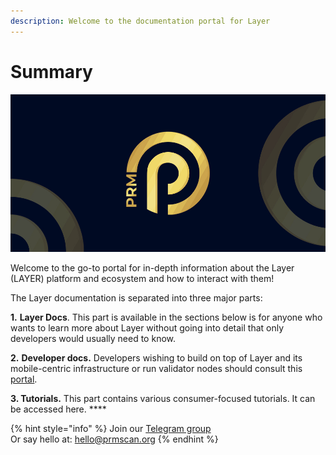 ```yaml
---
description: Welcome to the documentation portal for Layer
---
```


# Summary

![](<.gitbook/assets/docs_1500x500.png>)

Welcome to the go-to portal for in-depth information about the Layer (LAYER) platform and ecosystem and how to interact with them!

The Layer documentation is separated into three major parts:

**1.** **Layer Docs**. This part is available in the sections below is for anyone who wants to learn more about Layer without going into detail that only developers would usually need to know.

**2.** **Developer docs.** Developers wishing to build on top of Layer and its mobile-centric infrastructure or run validator nodes should consult this [portal](https://developers.prmscan.org).&#x20;

**3. Tutorials.** This part contains various consumer-focused tutorials. It can be accessed here. **** &#x20;

{% hint style="info" %}
Join our [Telegram group](https://t.me/)\
Or say hello at: hello@prmscan.org
{% endhint %}
